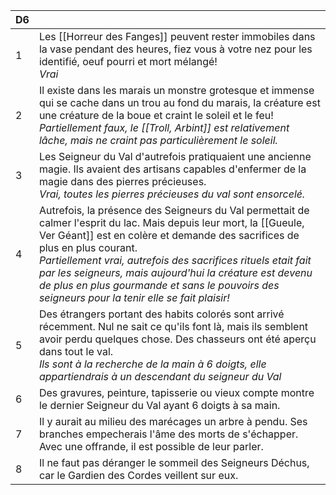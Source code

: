 
| D6  |                                                                                                                                                                                                                                                                                                                                                                                                                                    |
| --- | ---------------------------------------------------------------------------------------------------------------------------------------------------------------------------------------------------------------------------------------------------------------------------------------------------------------------------------------------------------------------------------------------------------------------------------- |
| 1   | Les [[Horreur des Fanges]] peuvent rester immobiles dans la vase pendant des heures, fiez vous à votre nez pour les identifié, oeuf pourri et mort mélangé!<br>*Vrai*                                                                                                                                                                                                                                                              |
| 2   | Il existe dans les marais un monstre grotesque et immense qui se cache dans un trou au fond du marais, la créature est une créature de la boue et craint le soleil et le feu! *Partiellement faux, le [[Troll, Arbint]] est relativement lâche, mais ne craint pas particulièrement le soleil.*                                                                                                                                            |
| 3   | Les Seigneur du Val d'autrefois pratiquaient une ancienne magie. Ils avaient des artisans capables d'enfermer de la magie dans des pierres précieuses.<br>*Vrai, toutes les pierres précieuses du val sont ensorcelé.*                                                                                                                                                                                                             |
| 4   | Autrefois, la présence des Seigneurs du Val permettait de calmer l'esprit du lac. Mais depuis leur mort, la [[Gueule, Ver Géant]] est en colère et demande des sacrifices de plus en plus courant.<br>*Partiellement vrai, autrefois des sacrifices rituels etait fait par les seigneurs, mais aujourd'hui la créature est devenu de plus en plus gourmande et sans le pouvoirs des seigneurs pour la tenir elle se fait plaisir!* |
| 5   | Des étrangers portant des habits colorés sont arrivé récemment. Nul ne sait ce qu'ils font là, mais ils semblent avoir perdu quelques chose. Des chasseurs ont été aperçu dans tout le val.<br>*Ils sont à la recherche de la main à 6 doigts, elle appartiendrais à un descendant du seigneur du Val*                                                                                                                             |
| 6   | Des gravures, peinture, tapisserie ou vieux compte montre le dernier Seigneur du Val ayant 6 doigts à sa main.                                                                                                                                                                                                                                                                                                                     |
| 7   | Il y aurait au milieu des marécages un arbre à pendu. Ses branches empecherais l'âme des morts de s'échapper. Avec une offrande, il est possible de leur parler.                                                                                                                                                                                                                                                                   |
| 8   | Il ne faut pas déranger le sommeil des Seigneurs Déchus, car le Gardien des Cordes veillent sur eux.                                                                                                                                                                                                                                                                                                                               |

